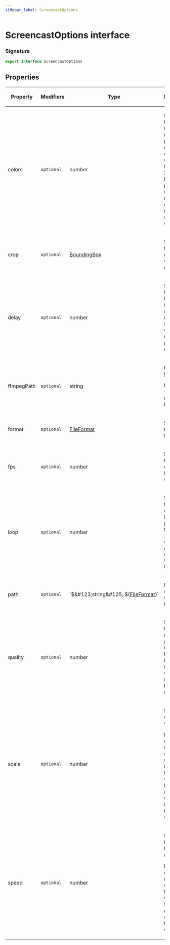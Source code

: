 ```yaml
---
sidebar_label: ScreencastOptions
---
```


# ScreencastOptions interface

### Signature

```typescript
export interface ScreencastOptions
```

## Properties

<table><thead><tr><th>

Property

</th><th>

Modifiers

</th><th>

Type

</th><th>

Description

</th><th>

Default

</th></tr></thead>
<tbody><tr><td>

<span id="colors">colors</span>

</td><td>

`optional`

</td><td>

number

</td><td>

Specifies the maximum number of [palette](https://ffmpeg.org/ffmpeg-filters.html#palettegen) colors to quantize, with GIF limited to `256`. Restrict the palette to only necessary colors to reduce output file size.

</td><td>

`256`

</td></tr>
<tr><td>

<span id="crop">crop</span>

</td><td>

`optional`

</td><td>

[BoundingBox](./puppeteer.boundingbox.md)

</td><td>

Specifies the region of the viewport to crop.

</td><td>

</td></tr>
<tr><td>

<span id="delay">delay</span>

</td><td>

`optional`

</td><td>

number

</td><td>

Specifies the delay between iterations of a loop, in ms. `-1` is a special value to re-use the previous delay.

</td><td>

`-1`

</td></tr>
<tr><td>

<span id="ffmpegpath">ffmpegPath</span>

</td><td>

`optional`

</td><td>

string

</td><td>

Path to the [ffmpeg](https://ffmpeg.org/).

Required if `ffmpeg` is not in your PATH.

</td><td>

`'ffmpeg'`

</td></tr>
<tr><td>

<span id="format">format</span>

</td><td>

`optional`

</td><td>

[FileFormat](./puppeteer.fileformat.md)

</td><td>

Specifies the output file format.

</td><td>

`'webm'`

</td></tr>
<tr><td>

<span id="fps">fps</span>

</td><td>

`optional`

</td><td>

number

</td><td>

Specifies the frame rate in frames per second.

</td><td>

`30` (`20` for GIF)

</td></tr>
<tr><td>

<span id="loop">loop</span>

</td><td>

`optional`

</td><td>

number

</td><td>

Specifies the number of times to loop playback, from `0` to `Infinity`. A value of `0` or `undefined` will disable looping.

</td><td>

`undefined`

</td></tr>
<tr><td>

<span id="path">path</span>

</td><td>

`optional`

</td><td>

\`$&#123;string&#125;.$&#123;[FileFormat](./puppeteer.fileformat.md)&#125;\`

</td><td>

File path to save the screencast to.

</td><td>

</td></tr>
<tr><td>

<span id="quality">quality</span>

</td><td>

`optional`

</td><td>

number

</td><td>

Specifies the recording [quality](https://trac.ffmpeg.org/wiki/Encode/VP9#constantq) Constant Rate Factor between `0`–`63`. Lower values mean better quality.

</td><td>

`30`

</td></tr>
<tr><td>

<span id="scale">scale</span>

</td><td>

`optional`

</td><td>

number

</td><td>

Scales the output video.

For example, `0.5` will shrink the width and height of the output video by half. `2` will double the width and height of the output video.

</td><td>

`1`

</td></tr>
<tr><td>

<span id="speed">speed</span>

</td><td>

`optional`

</td><td>

number

</td><td>

Specifies the speed to record at.

For example, `0.5` will slowdown the output video by 50%. `2` will double the speed of the output video.

</td><td>

`1`

</td></tr>
</tbody></table>
